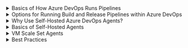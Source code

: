 <details>
        <summary>Basics of How Azure DevOps Runs Pipelines</summary>

# Basics of How Azure DevOps Runs Pipelines
        
1. You configure a **deployment group**
2. You configure a **deployment pool**
3. You configure an **agent pool** (Settings => Organization Settings => Pipelines)
4. You configure a pipeline to target a deployment group
5. The pipeline is executed / run
6. Azure DevOps creates a backend **job**
7. A new "compute resource" is spun up (VM, container, scale set)
8. The job reaches out to an **agent** installed on the "compute resource"
9. The agent runs the job
10. When the job completes, the "compute resource" is destroyed

</details>

<details>
        <summary>Options for Running Build and Release Pipelines within Azure DevOps</summary>
# Options for Running Build and Release Pipelines within Azure DevOps

[Core documentation](https://learn.microsoft.com/en-us/azure/devops/pipelines/agents/agents?view=azure-devops&tabs=browser)

## Option 1: Use the [Microsoft Hosted agents](https://learn.microsoft.com/en-us/azure/devops/pipelines/agents/hosted?view=azure-devops&tabs=yaml)
- Free tier, Premium options
- The agent pool is called **Azure Pipelines** in the UI

## Option 2: TFS Server
- Not discussed here

## Option 3: Self-Hosted Agents
- [Windows agents docs](https://learn.microsoft.com/en-us/azure/devops/pipelines/agents/v2-windows?view=azure-devops)
- This is [what the Azure DevOps dev team uses](https://learn.microsoft.com/en-us/azure/devops/pipelines/agents/v2-windows?view=azure-devops#hardware-specs)
        - *...the **hosted agents code** using pipelines that utilize hosted agents*
        - *...the bulk of Azure DevOps code is built by 24 CPU VMs that each run 4 self-hosted agents*

## Option 4: Azure VM Scale Set Agents (a.k.a. Scale Set Agents)
- A type/form of self-hosted agents
- Auto-scale
- You define "minimum number of standby VMs" and "maximum number of total VMs" and ADO manages the rest

[How to configure the agent settings](https://learn.microsoft.com/en-us/azure/devops/pipelines/agents/agents?view=azure-devops&tabs=browser#configure-agent-capabilities)

</details>

<details>
        <summary>Why Use Self-Hosted Azure DevOps Agents?</summary>
        
# Why Use Self-Hosted Azure DevOps Agents?

The [Microsoft Hosted Agents](https://learn.microsoft.com/en-us/azure/devops/pipelines/agents/hosted?view=azure-devops&tabs=yaml) have limitations:
1. Limited hardware = limited runs + long build times (as of 2023-03, these VMs are auto-managed by Azure and are 2 CPU, 7GB of RAM)
2. Only 10GB of free space for artifacts and you cannot increase it
3. No private link or vnet integration or even VPN/ExpressRoute; these are shared VMs on a public cloud
4. Max of 10 parallel jobs / 6 hours each for free tier
5. No ability to write to a UNC file share
6. Integration with a vnet / private resource is near impossible
     - There is no Service Tag for Azure DevOps which means you have to identify the IP address range 
     - You must then whitelist inbound IP if you want to deploy code 
7. [Full list of limitations](https://learn.microsoft.com/en-us/azure/devops/pipelines/agents/hosted?view=azure-devops&tabs=yaml#capabilities-and-limitations)

### Scale Set Agents

The [documentation on VMSS agents](https://learn.microsoft.com/en-us/azure/devops/pipelines/agents/scale-set-agents?view=azure-devops):
- Self-hosted agents
- Use these when you need more memory, CPU, or IO than Microsoft hosted agents allow
- You need more agents than MSFT allows

</details>


<details>
        <summary>Basics of Self-Hosted Agents</summary>
        
# Basics of Self-Hosted Agents

## Networking
        
Azure DevOps self-hosted agents use a **pull** model: 
        - *(To determine when/what to run,) communication is always initiated by the agent (to Azure DevOps)* ([source](https://learn.microsoft.com/en-us/azure/devops/pipelines/agents/agents?view=azure-devops&tabs=browser#communication-with-tfs))
        - Uses port 443 outbound from the VM
        - As a result, there is no need to whitelist inbound IPs or have a public IP on the VM/scale set
        
</details>

<details>
        <summary>VM Scale Set Agents</summary>
        
# VM Scale Set Agents

The "type of agent pool" matters: 
1. It can allow you to dynamically create VMs if there are jobs in pool queue. When queue is empty all created machines are deleted. 

When you create VMSS, you can specify startup script that applies to each VM at startup. We use simple PowerShell script as we need to preinstall only simple dependencies but it could anything

# Steps to configure

### Azure:
1. Create and configure your VM
2. Deprovision and generalize the VM
3. Create a new custom VM image
4. Deploy a scale set that uses the image

### Azure DevOps:
1. Create a deployment group
2. Choose the "type of target" (Windows or Linux)
3. Windows => copy the auto-created Powershell script

</details>

<details>
        <summary>Best Practices</summary>
# Best Practices

## Self-Hosted Agents

1. Run 1 agent per VM ([source](https://learn.microsoft.com/en-us/azure/devops/pipelines/agents/agents?view=azure-devops&tabs=browser#install))

</details>

